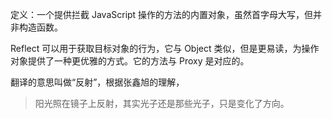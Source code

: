 定义：一个提供拦截 JavaScript 操作的方法的内置对象，虽然首字母大写，但并非构造函数。

Reflect 可以用于获取目标对象的行为，它与 Object 类似，但是更易读，为操作对象提供了一种更优雅的方式。它的方法与 Proxy 是对应的。



翻译的意思叫做“反射”，根据张鑫旭的理解，

> 阳光照在镜子上反射，其实光子还是那些光子，只是变化了方向。



